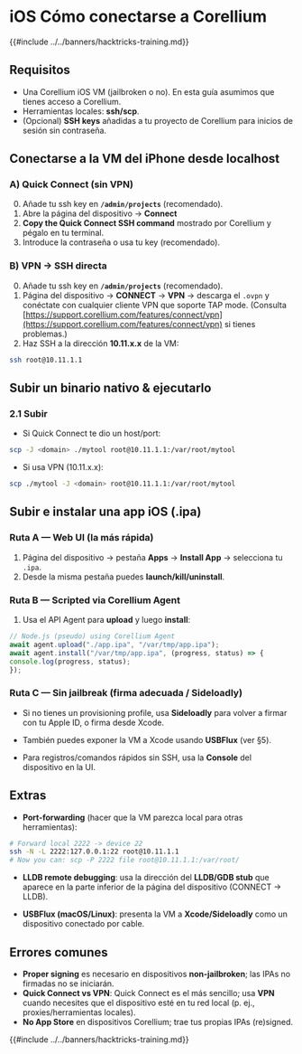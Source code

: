# iOS Cómo conectarse a Corellium

{{#include ../../banners/hacktricks-training.md}}

## **Requisitos**
- Una Corellium iOS VM (jailbroken o no). En esta guía asumimos que tienes acceso a Corellium.
- Herramientas locales: **ssh/scp**.
- (Opcional) **SSH keys** añadidas a tu proyecto de Corellium para inicios de sesión sin contraseña.


## **Conectarse a la VM del iPhone desde localhost**

### A) **Quick Connect (sin VPN)**
0) Añade tu ssh key en **`/admin/projects`** (recomendado).
1) Abre la página del dispositivo → **Connect**
2) **Copy the Quick Connect SSH command** mostrado por Corellium y pégalo en tu terminal.
3) Introduce la contraseña o usa tu key (recomendado).

### B) **VPN → SSH directa**
0) Añade tu ssh key en **`/admin/projects`** (recomendado).
1) Página del dispositivo → **CONNECT** → **VPN** → descarga el `.ovpn` y conéctate con cualquier cliente VPN que soporte TAP mode. (Consulta [https://support.corellium.com/features/connect/vpn](https://support.corellium.com/features/connect/vpn) si tienes problemas.)
2) Haz SSH a la dirección **10.11.x.x** de la VM:
```bash
ssh root@10.11.1.1
```
## **Subir un binario nativo & ejecutarlo**

### 2.1 **Subir**
- Si Quick Connect te dio un host/port:
```bash
scp -J <domain> ./mytool root@10.11.1.1:/var/root/mytool
```
- Si usa VPN (10.11.x.x):
```bash
scp ./mytool -J <domain> root@10.11.1.1:/var/root/mytool
```
## **Subir e instalar una app iOS (.ipa)**

### Ruta A — **Web UI (la más rápida)**
1) Página del dispositivo → pestaña **Apps** → **Install App** → selecciona tu `.ipa`.
2) Desde la misma pestaña puedes **launch/kill/uninstall**.

### Ruta B — **Scripted via Corellium Agent**
1) Usa el API Agent para **upload** y luego **install**:
```js
// Node.js (pseudo) using Corellium Agent
await agent.upload("./app.ipa", "/var/tmp/app.ipa");
await agent.install("/var/tmp/app.ipa", (progress, status) => {
console.log(progress, status);
});
```
### Ruta C — **Sin jailbreak (firma adecuada / Sideloadly)**
- Si no tienes un provisioning profile, usa **Sideloadly** para volver a firmar con tu Apple ID, o firma desde Xcode.
- También puedes exponer la VM a Xcode usando **USBFlux** (ver §5).


- Para registros/comandos rápidos sin SSH, usa la **Console** del dispositivo en la UI.

## **Extras**

- **Port-forwarding** (hacer que la VM parezca local para otras herramientas):
```bash
# Forward local 2222 -> device 22
ssh -N -L 2222:127.0.0.1:22 root@10.11.1.1
# Now you can: scp -P 2222 file root@10.11.1.1:/var/root/
```
- **LLDB remote debugging**: usa la dirección del **LLDB/GDB stub** que aparece en la parte inferior de la página del dispositivo (CONNECT → LLDB).

- **USBFlux (macOS/Linux)**: presenta la VM a **Xcode/Sideloadly** como un dispositivo conectado por cable.


## **Errores comunes**
- **Proper signing** es necesario en dispositivos **non-jailbroken**; las IPAs no firmadas no se iniciarán.
- **Quick Connect vs VPN**: Quick Connect es el más sencillo; usa **VPN** cuando necesites que el dispositivo esté en tu red local (p. ej., proxies/herramientas locales).
- **No App Store** en dispositivos Corellium; trae tus propias IPAs (re)signed.



{{#include ../../banners/hacktricks-training.md}}
